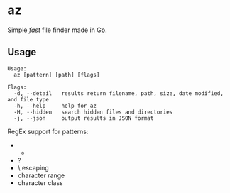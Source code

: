# az

Simple *fast* file finder made in [Go](https://go.dev/).

## Usage

```man
Usage:
  az [pattern] [path] [flags]

Flags:
  -d, --detail   results return filename, path, size, date modified, and file type
  -h, --help     help for az
  -H, --hidden   search hidden files and directories
  -j, --json     output results in JSON format
```

RegEx support for patterns:

- *
- ?
- \\ escaping
- character range
- character class
